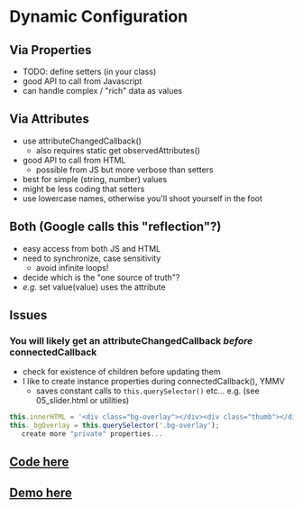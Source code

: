 # Dynamic Configuration

## Via Properties
 - TODO: define setters (in your class)
 - good API to call from Javascript
 - can handle complex / "rich" data as values

## Via Attributes
 - use attributeChangedCallback()
   - also requires static get observedAttributes()
 - good API to call from HTML
   - possible from JS but more verbose than setters
 - best for simple (string, number) values
 - might be less coding that setters
 - use lowercase names, otherwise you'll shoot yourself in the foot

## Both  (Google calls this "reflection"?)
 - easy access from both JS and HTML
 - need to synchronize, case sensitivity
   - avoid infinite loops!
 - decide which is the "one source of truth"?
 - _e.g._ set value(value) uses the attribute

## Issues

### You will likely get an attributeChangedCallback _before_ connectedCallback
  - check for existence of children before updating them
  - I like to create instance properties during connectedCallback(), YMMV
    - saves constant calls to `this.querySelector()` etc...
  e.g. (see 05_slider.html or utilities)
```js
this.innerHTML = '<div class="bg-overlay"></div><div class="thumb"></div>';
this._bgOverlay = this.querySelector('.bg-overlay');
   create more "private" properties...
```

## [Code here](https://github.com/MorganConrad/ptwd-slider/blob/master/src/04_slider.html)
## [Demo here](https://htmlpreview.github.io/?https://github.com/MorganConrad/ptwd-slider/blob/master/src/04_slider.html)

